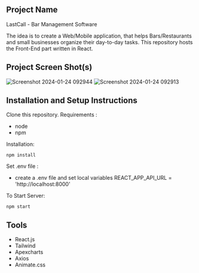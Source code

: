 ## Project Name 

LastCall - Bar Management Software 

The idea is to create a Web/Mobile application, that helps Bars/Restaurants and small businesses organize their day-to-day tasks.
This repository hosts the Front-End part written in React. 

## Project Screen Shot(s)

![Screenshot 2024-01-24 092944](https://github.com/konkazazis/LastCall-Heroku-FrontEnd/assets/52115101/11e5580b-a274-43e4-92f5-83bb6addfa5d)
![Screenshot 2024-01-24 092913](https://github.com/konkazazis/LastCall-Heroku-FrontEnd/assets/52115101/59f0236b-e976-481f-ac71-a25076fe6f56)

## Installation and Setup Instructions

Clone this repository. 
Requirements :
  -  node
  -  npm 

Installation:

`npm install`  

Set .env file :
  -  create a .env file and set local variables
        REACT_APP_API_URL = 'http://localhost:8000'

To Start Server:

`npm start`  

## Tools

  - React.js
  - Tailwind
  - Apexcharts
  - Axios
  - Animate.css


